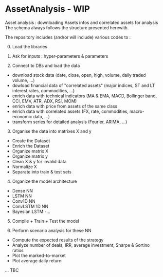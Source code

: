 # AssetAnalysis - WIP
Asset analysis : downloading Assets infos and correlated assets for analysis
The schema always follows the structure presented herewith.

The repository includes (and/or will include) various codes to : 

0. Load the libraries

1. Ask for inputs : hyper-parameters & parameters

2. Connect to DBs and load the data
 - download stock data (date, close, open, high, volume, daily traded volume, ...)
 - dowload financial data of "correlated assets" (major indices, ST and LT interest rates, commodities, ...)
 - enrich data with technical indicators (MA & EMA, MACD, Bollinger band, CCI, EMV, ATR, ADX, RSI, MOM)
 - enrich data with price from assets of the same class
 - enrich data with correlated assets (FX, rate, commodities, macro-economic data, ...)
 - transform series for detailed analysis (Fourier, ARIMA, ...)

3. Organise the data into matrixes X and y
  - Create the Dataset
  - Enrich the Dataset
  - Organize matrix X
  - Organize matrix y
  - Clean X & y for invalid data
  - Normalize X
  - Separate into train & test sets

4. Organize the model architecture
  - Dense NN
  - LSTM NN
  - Conv1D NN
  - ConvLSTM 1D NN
  - Bayesian LSTM
  -...

5. Compile + Train + Test the model

6. Perform scenario analysis for these  NN
 - Compute the expected results of the strategy
 - Analyze number of deals, IRR, average investment, Sharpe & Sortino ratios
 - Plot the marked-to-market 
 - Plot average daily return
 
 ... TBC
